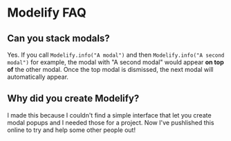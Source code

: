 # Modelify FAQ

## Can you stack modals?
Yes. If you call `Modelify.info("A modal")` and then `Modelify.info("A second modal")` for example, the modal with "A second modal" would appear **on top of** the other modal.
Once the top modal is dismissed, the next modal will automatically appear.

## Why did you create Modelify?
I made this because I couldn't find a simple interface that let you create modal popups and I needed those for a project.
Now I've pushlished this online to try and help some other people out!